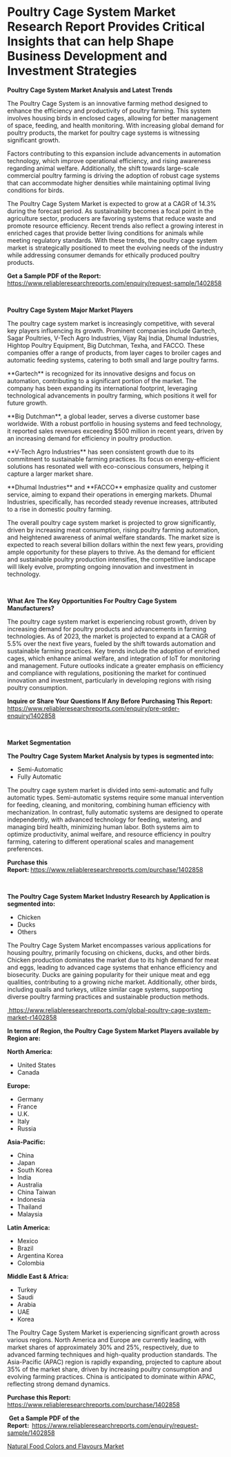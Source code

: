 <p><h1>Poultry Cage System Market Research Report Provides Critical Insights that can help Shape Business Development and Investment Strategies</h1></p><p><strong>Poultry Cage System Market Analysis and Latest Trends</strong></p>
<p><p>The Poultry Cage System is an innovative farming method designed to enhance the efficiency and productivity of poultry farming. This system involves housing birds in enclosed cages, allowing for better management of space, feeding, and health monitoring. With increasing global demand for poultry products, the market for poultry cage systems is witnessing significant growth. </p><p>Factors contributing to this expansion include advancements in automation technology, which improve operational efficiency, and rising awareness regarding animal welfare. Additionally, the shift towards large-scale commercial poultry farming is driving the adoption of robust cage systems that can accommodate higher densities while maintaining optimal living conditions for birds.</p><p>The Poultry Cage System Market is expected to grow at a CAGR of 14.3% during the forecast period. As sustainability becomes a focal point in the agriculture sector, producers are favoring systems that reduce waste and promote resource efficiency. Recent trends also reflect a growing interest in enriched cages that provide better living conditions for animals while meeting regulatory standards. With these trends, the poultry cage system market is strategically positioned to meet the evolving needs of the industry while addressing consumer demands for ethically produced poultry products.</p></p>
<p><strong>Get a Sample PDF of the Report:&nbsp;</strong> <a href="https://www.reliableresearchreports.com/enquiry/request-sample/1402858?utm_campaign=2283&utm_medium=2&utm_source=Github&utm_content=ia&utm_term=28032025&utm_id=poultry-cage-system">https://www.reliableresearchreports.com/enquiry/request-sample/1402858</a></p>
<p>&nbsp;</p>
<p><strong>Poultry Cage System Major Market Players</strong></p>
<p><p>The poultry cage system market is increasingly competitive, with several key players influencing its growth. Prominent companies include Gartech, Sagar Poultries, V-Tech Agro Industries, Vijay Raj India, Dhumal Industries, Hightop Poultry Equipment, Big Dutchman, Texha, and FACCO. These companies offer a range of products, from layer cages to broiler cages and automatic feeding systems, catering to both small and large poultry farms.</p><p>**Gartech** is recognized for its innovative designs and focus on automation, contributing to a significant portion of the market. The company has been expanding its international footprint, leveraging technological advancements in poultry farming, which positions it well for future growth.</p><p>**Big Dutchman**, a global leader, serves a diverse customer base worldwide. With a robust portfolio in housing systems and feed technology, it reported sales revenues exceeding $500 million in recent years, driven by an increasing demand for efficiency in poultry production.</p><p>**V-Tech Agro Industries** has seen consistent growth due to its commitment to sustainable farming practices. Its focus on energy-efficient solutions has resonated well with eco-conscious consumers, helping it capture a larger market share.</p><p>**Dhumal Industries** and **FACCO** emphasize quality and customer service, aiming to expand their operations in emerging markets. Dhumal Industries, specifically, has recorded steady revenue increases, attributed to a rise in domestic poultry farming.</p><p>The overall poultry cage system market is projected to grow significantly, driven by increasing meat consumption, rising poultry farming automation, and heightened awareness of animal welfare standards. The market size is expected to reach several billion dollars within the next few years, providing ample opportunity for these players to thrive. As the demand for efficient and sustainable poultry production intensifies, the competitive landscape will likely evolve, prompting ongoing innovation and investment in technology.</p></p>
<p>&nbsp;</p>
<p><strong>What Are The Key Opportunities For Poultry Cage System Manufacturers?</strong></p>
<p><p>The poultry cage system market is experiencing robust growth, driven by increasing demand for poultry products and advancements in farming technologies. As of 2023, the market is projected to expand at a CAGR of 5.5% over the next five years, fueled by the shift towards automation and sustainable farming practices. Key trends include the adoption of enriched cages, which enhance animal welfare, and integration of IoT for monitoring and management. Future outlooks indicate a greater emphasis on efficiency and compliance with regulations, positioning the market for continued innovation and investment, particularly in developing regions with rising poultry consumption.</p></p>
<p><strong>Inquire or Share Your Questions If Any Before Purchasing This Report:</strong> <a href="https://www.reliableresearchreports.com/enquiry/pre-order-enquiry/1402858?utm_campaign=2283&utm_medium=2&utm_source=Github&utm_content=ia&utm_term=28032025&utm_id=poultry-cage-system">https://www.reliableresearchreports.com/enquiry/pre-order-enquiry/1402858</a></p>
<p>&nbsp;</p>
<p><strong>Market Segmentation</strong></p>
<p><strong>The Poultry Cage System Market Analysis by types is segmented into:</strong></p>
<p><ul><li>Semi-Automatic</li><li>Fully Automatic</li></ul></p>
<p><p>The poultry cage system market is divided into semi-automatic and fully automatic types. Semi-automatic systems require some manual intervention for feeding, cleaning, and monitoring, combining human efficiency with mechanization. In contrast, fully automatic systems are designed to operate independently, with advanced technology for feeding, watering, and managing bird health, minimizing human labor. Both systems aim to optimize productivity, animal welfare, and resource efficiency in poultry farming, catering to different operational scales and management preferences.</p></p>
<p><strong>Purchase this Report:&nbsp;</strong><a href="https://www.reliableresearchreports.com/purchase/1402858?utm_campaign=2283&utm_medium=2&utm_source=Github&utm_content=ia&utm_term=28032025&utm_id=poultry-cage-system">https://www.reliableresearchreports.com/purchase/1402858</a></p>
<p>&nbsp;</p>
<p><strong>The Poultry Cage System Market Industry Research by Application is segmented into:</strong></p>
<p><ul><li>Chicken</li><li>Ducks</li><li>Others</li></ul></p>
<p><p>The Poultry Cage System Market encompasses various applications for housing poultry, primarily focusing on chickens, ducks, and other birds. Chicken production dominates the market due to its high demand for meat and eggs, leading to advanced cage systems that enhance efficiency and biosecurity. Ducks are gaining popularity for their unique meat and egg qualities, contributing to a growing niche market. Additionally, other birds, including quails and turkeys, utilize similar cage systems, supporting diverse poultry farming practices and sustainable production methods.</p></p>
<p><a href="https://www.reliableresearchreports.com/global-poultry-cage-system-market-r1402858?utm_campaign=2283&utm_medium=2&utm_source=Github&utm_content=ia&utm_term=28032025&utm_id=poultry-cage-system">&nbsp;https://www.reliableresearchreports.com/global-poultry-cage-system-market-r1402858</a></p>
<p><strong>In terms of Region, the Poultry Cage System Market Players available by Region are:</strong></p>
<p>
    <p> <strong> North America: </strong>
        <ul>
            <li>United States</li>
            <li>Canada</li>
        </ul>
        </p> 
    <p> <strong> Europe: </strong>
        <ul>
            <li>Germany</li>
            <li>France</li>
            <li>U.K.</li>
            <li>Italy</li>
            <li>Russia</li>
        </ul>
        </p> 
    <p> <strong> Asia-Pacific: </strong>
        <ul>
            <li>China</li>
            <li>Japan</li>
            <li>South Korea</li>
            <li>India</li>
            <li>Australia</li>
            <li>China Taiwan</li>
            <li>Indonesia</li>
            <li>Thailand</li>
            <li>Malaysia</li>
        </ul>
        </p> 
    <p> <strong> Latin America: </strong>
        <ul>
            <li>Mexico</li>
            <li>Brazil</li>
            <li>Argentina Korea</li>
            <li>Colombia</li>
        </ul>
        </p> 
    <p> <strong> Middle East & Africa: </strong>
        <ul>
            <li>Turkey</li>
            <li>Saudi</li>
            <li>Arabia</li>
            <li>UAE</li>
            <li>Korea</li>
        </ul>
    </p>
    </p>
<p><p>The Poultry Cage System Market is experiencing significant growth across various regions. North America and Europe are currently leading, with market shares of approximately 30% and 25%, respectively, due to advanced farming techniques and high-quality production standards. The Asia-Pacific (APAC) region is rapidly expanding, projected to capture about 35% of the market share, driven by increasing poultry consumption and evolving farming practices. China is anticipated to dominate within APAC, reflecting strong demand dynamics.</p></p>
<p><strong>Purchase this Report: </strong><a href="https://www.reliableresearchreports.com/purchase/1402858?utm_campaign=2283&utm_medium=2&utm_source=Github&utm_content=ia&utm_term=28032025&utm_id=poultry-cage-system">https://www.reliableresearchreports.com/purchase/1402858</a></p>
<p>&nbsp;<strong>Get a Sample PDF of the Report:&nbsp;&nbsp;</strong><a href="https://www.reliableresearchreports.com/enquiry/request-sample/1402858?utm_campaign=2283&utm_medium=2&utm_source=Github&utm_content=ia&utm_term=28032025&utm_id=poultry-cage-system">https://www.reliableresearchreports.com/enquiry/request-sample/1402858</a></p>
<p><strong></strong></p>
<p><p><a href="https://github.com/comasnickie/Market-Research-Report-List-1/blob/main/natural-food-colors-and-flavours-market.md?utm_campaign=2283&utm_medium=2&utm_source=Github&utm_content=ia&utm_term=28032025&utm_id=poultry-cage-system">Natural Food Colors and Flavours Market</a></p></p>